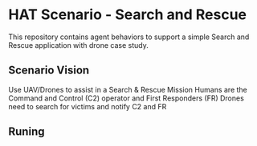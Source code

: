 # HAT Scenario - Search and Rescue

This repository contains agent behaviors to support a simple Search and Rescue application with drone case study.

## Scenario Vision

Use UAV/Drones to assist in a Search & Rescue Mission
Humans are the Command and Control (C2) operator and First Responders (FR)
Drones need to search for victims and notify C2 and FR

## Runing